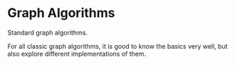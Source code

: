 # Graph Algorithms

Standard graph algorithms.

For all classic graph algorithms, it is good to know the basics very well, but also explore different implementations of them. 
